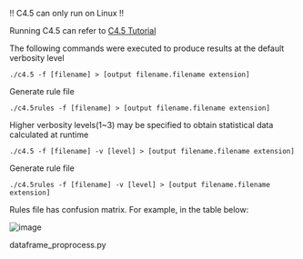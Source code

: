 !! C4.5 can only run on Linux !!

Running C4.5 can refer to [C4.5 Tutorial](http://www2.cs.uregina.ca/~dbd/cs831/notes/ml/dtrees/c4.5/tutorial.html)



The following commands were executed to produce results at the default verbosity level

    
    ./c4.5 -f [filename] > [output filename.filename extension]
    
Generate rule file
    
    ./c4.5rules -f [filename] > [output filename.filename extension]
    
    

Higher verbosity levels(1~3) may be specified to obtain statistical data calculated at runtime

    
    ./c4.5 -f [filename] -v [level] > [output filename.filename extension]
    
Generate rule file
    
    ./c4.5rules -f [filename] -v [level] > [output filename.filename extension]
    
    
Rules file has confusion matrix. For example, in the table below:

![image](https://user-images.githubusercontent.com/50508018/152553274-02b9d561-0164-4b56-957b-14aa47175006.png)

dataframe_proprocess.py
